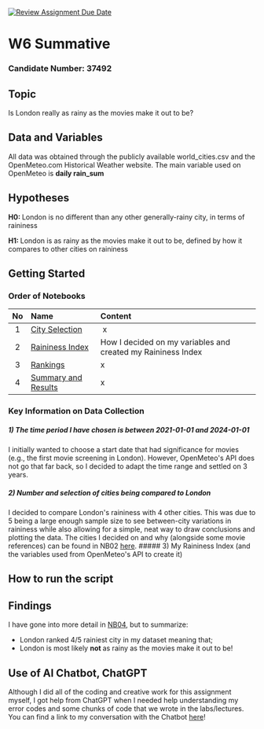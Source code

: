 [![Review Assignment Due Date](https://classroom.github.com/assets/deadline-readme-button-22041afd0340ce965d47ae6ef1cefeee28c7c493a6346c4f15d667ab976d596c.svg)](https://classroom.github.com/a/16Ytx_fz)

# W6 Summative
### Candidate Number: 37492

## Topic
Is London really as rainy as the movies make it out to be?

## Data and Variables
All data was obtained through the publicly available world_cities.csv and the OpenMeteo.com Historical Weather website. The main variable used on OpenMeteo is <b> daily rain_sum </b>

## Hypotheses
<b> H0: </b> London is no different than any other generally-rainy city, in terms of raininess

<b> H1: </b> London is as rainy as the movies make it out to be, defined by how it compares to other cities on raininess

## Getting Started
### Order of Notebooks
| No | Name | Content |
| :--: | :--- | :--- |
| 1 | [City Selection](https://github.com/lse-ds105/ds105a-2024-w06-summative-deyavuz/blob/main/code/NB02-City-Selection.ipynb) | x |
| 2 | [Raininess Index](https://github.com/lse-ds105/ds105a-2024-w06-summative-deyavuz/blob/main/code/NB01-Raininess-Index.ipynb) | How I decided on my variables and created my Raininess Index |
| 3 | [Rankings]() | x |
| 4 | [Summary and Results]() | x |

### Key Information on Data Collection

##### 1) The time period I have chosen is between 2021-01-01 and 2024-01-01
I initially wanted to choose a start date that had significance for movies (e.g., the first movie screening in London). However, OpenMeteo's API does not go that far back, so I decided to adapt the time range and settled on 3 years.
##### 2) Number and selection of cities being compared to London
I decided to compare London's raininess with 4 other cities. This was due to 5 being a large enough sample size to see between-city variations in raininess while also allowing for a simple, neat way to draw conclusions and plotting the data. The cities I decided on and why (alongside some movie references) can be found in NB02 [here]().
##### 3) My Raininess Index (and the variables used from OpenMeteo's API to create it)


## How to run the script


## Findings
I have gone into more detail in [NB04](), but to summarize:
- London ranked 4/5 rainiest city in my dataset meaning that;
- London is most likely <b> not </b> as rainy as the movies make it out to be!

## Use of AI Chatbot, ChatGPT
Although I did all of the coding and creative work for this assignment myself, I got help from ChatGPT when I needed help understanding my error codes and some chunks of code that we wrote in the labs/lectures. You can find a link to my conversation with the Chatbot [here]()!